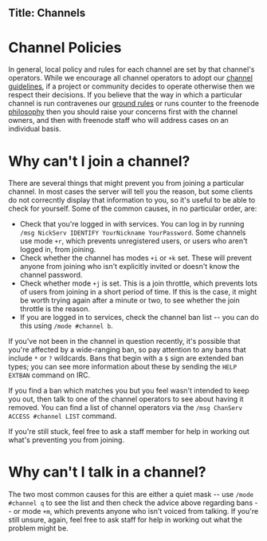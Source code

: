 Title: Channels
---

Channel Policies
================

In general, local policy and rules for each channel are set by that channel's operators. While we encourage all channel operators to adopt our [channel
guidelines](pages/changuide), if a project or community decides to operate otherwise then we respect their decisions. If you believe that the way in which a
particular channel is run contravenes our [ground rules](pages/policies) or runs counter to the freenode [philosophy](pages/philosophy) then you should raise
your concerns first with the channel owners, and then with freenode staff who will address cases on an individual basis.

Why can't I join a channel?
===========================

There are several things that might prevent you from joining a particular channel. In most cases the server will tell you the reason, but some clients do not
correcntly display that information to you, so it's useful to be able to check for yourself. Some of the common causes, in no particular order, are:

*  Check that you're logged in with services. You can log in by running `/msg NickServ IDENTIFY YourNickname YourPassword`.
   Some channels use mode `+r`, which prevents unregistered users, or users who aren't logged in, from joining.
*  Check whether the channel has modes `+i` or `+k` set. These will prevent anyone from joining who isn't explicitly invited or doesn't know the channel password.
*  Check whether mode `+j` is set. This is a join throttle, which prevents lots of users from joining in a short period of time. If this is the case, it might be worth trying again after a minute or two, to see whether the join throttle is the reason.
*  If you are logged in to services, check the channel ban list -- you can do this using `/mode #channel b`.

If you've not been in the channel in question recently, it's possible that you're affected by a wide-ranging ban, so pay attention to any bans that include `*` or `?` wildcards. Bans that begin with a `$` sign are extended ban types; you can see more information about these by sending the `HELP EXTBAN` command on IRC.

If you find a ban which matches you but you feel wasn't intended to keep you out, then talk to one of the channel operators to see about having it removed.
You can find a list of channel operators via the `/msg ChanServ ACCESS #channel LIST` command.

If you're still stuck, feel free to ask a staff member for help in working out what's preventing you from joining.


Why can't I talk in a channel?
==============================

The two most common causes for this are either a quiet mask -- use `/mode #channel q` to see the list and then check the advice above regarding bans -- or mode `+m`, which prevents anyone who isn't voiced from talking. If you're still unsure, again, feel free to ask staff for help in working out what the problem might be.


